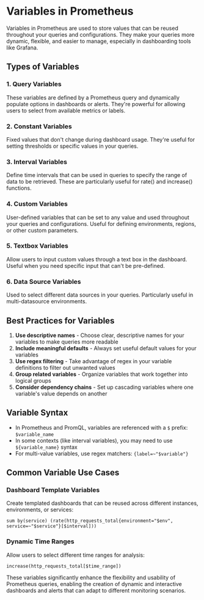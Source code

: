 # Variables in Prometheus

Variables in Prometheus are used to store values that can be reused throughout your queries and configurations. They make your queries more dynamic, flexible, and easier to manage, especially in dashboarding tools like Grafana.

## Types of Variables

### 1. Query Variables
These variables are defined by a Prometheus query and dynamically populate options in dashboards or alerts. They're powerful for allowing users to select from available metrics or labels.

### 2. Constant Variables
Fixed values that don't change during dashboard usage. They're useful for setting thresholds or specific values in your queries.

### 3. Interval Variables
Define time intervals that can be used in queries to specify the range of data to be retrieved. These are particularly useful for rate() and increase() functions.

### 4. Custom Variables
User-defined variables that can be set to any value and used throughout your queries and configurations. Useful for defining environments, regions, or other custom parameters.

### 5. Textbox Variables
Allow users to input custom values through a text box in the dashboard. Useful when you need specific input that can't be pre-defined.

### 6. Data Source Variables
Used to select different data sources in your queries. Particularly useful in multi-datasource environments.
  
## Best Practices for Variables

1. **Use descriptive names** - Choose clear, descriptive names for your variables to make queries more readable
2. **Include meaningful defaults** - Always set useful default values for your variables
3. **Use regex filtering** - Take advantage of regex in your variable definitions to filter out unwanted values
4. **Group related variables** - Organize variables that work together into logical groups
5. **Consider dependency chains** - Set up cascading variables where one variable's value depends on another

## Variable Syntax

- In Prometheus and PromQL, variables are referenced with a `$` prefix: `$variable_name`
- In some contexts (like interval variables), you may need to use `${variable_name}` syntax
- For multi-value variables, use regex matchers: `{label=~"$variable"}`

## Common Variable Use Cases

### Dashboard Template Variables
Create templated dashboards that can be reused across different instances, environments, or services:

```
sum by(service) (rate(http_requests_total{environment="$env", service=~"$service"}[$interval]))
```

### Dynamic Time Ranges
Allow users to select different time ranges for analysis:

```
increase(http_requests_total[$time_range])
```

These variables significantly enhance the flexibility and usability of Prometheus queries, enabling the creation of dynamic and interactive dashboards and alerts that can adapt to different monitoring scenarios.